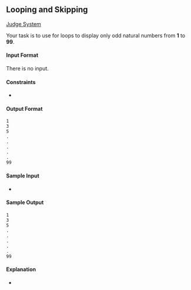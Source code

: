 ## Looping and Skipping

[Judge System](https://www.hackerrank.com/challenges/bash-tutorials---looping-and-skipping/problem)

Your task is to use for loops to display only odd natural numbers from **1** to **99**.

#### Input Format

There is no input.

#### Constraints

-

#### Output Format
```
1
3
5
.
.
.
.
.
99  
```

#### Sample Input

-

#### Sample Output
```
1
3
5
.
.
.
.
.
99  
```

#### Explanation

-
